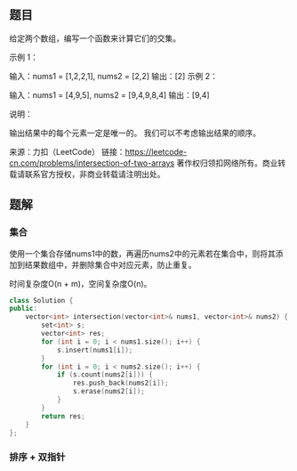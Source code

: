 ## 题目

给定两个数组，编写一个函数来计算它们的交集。

 

示例 1：

输入：nums1 = [1,2,2,1], nums2 = [2,2]
输出：[2]
示例 2：

输入：nums1 = [4,9,5], nums2 = [9,4,9,8,4]
输出：[9,4]


说明：

输出结果中的每个元素一定是唯一的。
我们可以不考虑输出结果的顺序。

来源：力扣（LeetCode）
链接：https://leetcode-cn.com/problems/intersection-of-two-arrays
著作权归领扣网络所有。商业转载请联系官方授权，非商业转载请注明出处。

## 题解

### 集合

使用一个集合存储nums1中的数，再遍历nums2中的元素若在集合中，则将其添加到结果数组中，并删除集合中对应元素，防止重复。

时间复杂度O(n + m)，空间复杂度O(n)。

```c++
class Solution {
public:
    vector<int> intersection(vector<int>& nums1, vector<int>& nums2) {
        set<int> s;
        vector<int> res;
        for (int i = 0; i < nums1.size(); i++) {
            s.insert(nums1[i]);
        }
        for (int i = 0; i < nums2.size(); i++) {
            if (s.count(nums2[i])) {
                res.push_back(nums2[i]);
                s.erase(nums2[i]);
            }
        }
        return res;
    }
};
```

### 排序 + 双指针

```c++
```

